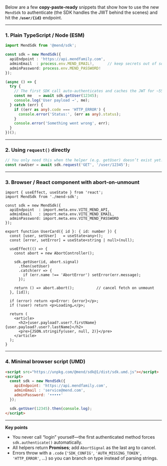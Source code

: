 Below are a few **copy-paste-ready** snippets that show how to use the new `MendSdk` to authenticate (the SDK handles the JWT behind the scenes) and hit the **`/user/{id}`** endpoint.

---

### 1. Plain TypeScript / Node (ESM)

```ts
import MendSdk from '@mend/sdk';

const sdk = new MendSdk({
  apiEndpoint : 'https://api.mendfamily.com',
  adminEmail  : process.env.MEND_EMAIL!,      // keep secrets out of source!
  adminPassword: process.env.MEND_PASSWORD!
});

(async () => {
  try {
    // The first SDK call auto-authenticates and caches the JWT for ~55 min.
    const me   = await sdk.getUser(12345);
    console.log('User payload →', me);
  } catch (err) {
    if ((err as any).code === 'HTTP_ERROR') {
      console.error('Status:', (err as any).status);
    }
    console.error('Something went wrong', err);
  }
})();
```

---

### 2. Using `request()` directly

```ts
// You only need this when the helper (e.g. getUser) doesn’t exist yet.
const rawUser = await sdk.request('GET', '/user/12345');
```

---

### 3. Browser / React component with abort-on-unmount

```tsx
import { useEffect, useState } from 'react';
import MendSdk from './mend-sdk';

const sdk = new MendSdk({
  apiEndpoint  : import.meta.env.VITE_MEND_API,
  adminEmail   : import.meta.env.VITE_MEND_EMAIL,
  adminPassword: import.meta.env.VITE_MEND_PASSWORD
});

export function UserCard({ id }: { id: number }) {
  const [user, setUser]   = useState<any>();
  const [error, setError] = useState<string | null>(null);

  useEffect(() => {
    const abort = new AbortController();

    sdk.getUser(id, abort.signal)
      .then(setUser)
      .catch(err => {
        if (err.name !== 'AbortError') setError(err.message);
      });

    return () => abort.abort();          // cancel fetch on unmount
  }, [id]);

  if (error) return <p>Error: {error}</p>;
  if (!user) return <p>Loading…</p>;

  return (
    <article>
      <h2>{user.payload?.user?.firstName} {user.payload?.user?.lastName}</h2>
      <pre>{JSON.stringify(user, null, 2)}</pre>
    </article>
  );
}
```

---

### 4. Minimal browser script (UMD)

```html
<script src="https://unpkg.com/@mend/sdk@1/dist/sdk.umd.js"></script>
<script>
  const sdk = new MendSdk({
    apiEndpoint: 'https://api.mendfamily.com',
    adminEmail : 'service@mend.com',
    adminPassword: '•••••'
  });

  sdk.getUser(12345).then(console.log);
</script>
```

---

**Key points**

* You never call “login” yourself—the first authenticated method forces `sdk.authenticate()` automatically.
* All helpers return **Promises**; add `AbortSignal` as the last arg to cancel.
* Errors throw with a `.code` (`'SDK_CONFIG'`, `'AUTH_MISSING_TOKEN'`, `'HTTP_ERROR'`, …) so you can branch on type instead of parsing strings.

#